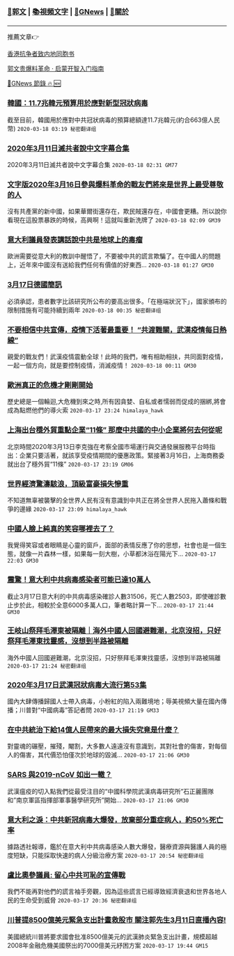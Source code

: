 ###  [:eagle:郭文](https://github.com/ourhimalayas/txt) | [:books:視頻文字](https://github.com/ourhimalayas/txt/blob/master/content/README.md) | [:newspaper:GNews](https://github.com/ourhimalayas/txt/blob/master/content/gnews/README.md) | [:pray:關於](https://github.com/ourhimalayas/home/tree/master/about)
---

推薦文章:point_right:

[香港抗争者致内地同胞书](https://github.com/ourhimalayas/news/blob/master/2019/08/a_letter_from_the_hong_kong_people.md)

[郭文贵爆料革命 · 启蒙开智入门指南](https://github.com/ourhimalayas/txt/issues/1)

[:newspaper:GNews 節錄 :fire: :new:](https://github.com/ourhimalayas/txt/blob/master/content/gnews/README.md) 



### [韓國：11.7兆韓元預算用於應對新型冠狀病毒](/content/gnews/1/README.md)

截至目前，韓國用於應對中共冠狀病毒的預算總額達11.7兆韓元(約合663億人民幣)  `2020-03-18 03:19 秘密翻译组`

### [2020年3月11日滅共者說中文字幕合集](/content/gnews/2/README.md)

2020年3月11日滅共者說中文字幕合集  `2020-03-18 02:31 GM77`

### [文字版2020年3月16日參與爆料革命的戰友們將來是世界上最受尊敬的人](/content/gnews/3/README.md)

沒有共產黨的新中國，如果華爾街還存在，欺民賊還存在，中國會更糟。所以說你看現在這股票暴跌的時候，高興啊！這就叫重新洗牌了  `2020-03-18 02:09 GM39`

### [意大利議員發表講話說中共是地球上的毒瘤](/content/gnews/4/README.md)

歐洲需要從意大利的教訓中醒悟了，不要被中共的謊言欺騙了。在中國人的問題上，近年來中國沒有送給我們任何有價值的好東西...  `2020-03-18 01:27 GM30`

### [3月17日德國簡訊](/content/gnews/5/README.md)

必須承認，患者數字比該研究所公布的要高出很多。「在極端狀況下」，國家頒布的限制措施有可能持續到兩年  `2020-03-18 00:35 秘密翻译组`

### [不要相信中共宣傳，疫情下活著最重要！ “共渡難關，武漢疫情每日熱線”](/content/gnews/6/README.md)

親愛的戰友們！武漢疫情震動全球！此時的我們，唯有相助相扶，共同面對疫情，一起一個方向，就是要控制疫情，消滅疫情！  `2020-03-18 00:11 GM30`

### [歐洲真正的危機才剛剛開始](/content/gnews/7/README.md)

歷史總是一個輪迴,大危機到來之時,所有因貪婪、自私或者懦弱而促成的捆綁,將會成為點燃他們的導火索  `2020-03-17 23:24 himalaya_hawk`

### [上海出台穩外貿重點企業“11條” 那麼中共國的中小企業將何去何從呢](/content/gnews/8/README.md)

北京時間2020年3月13日李克強在考察全國市場運行與交通發展服務平台時指出：企業只要活著，就該享受疫情期間的優惠政策。緊接著3月16日，上海商務委就出台了穩外貿“11條”  `2020-03-17 23:19 GM06`

### [世界經濟驚濤駭浪，頂級富豪損失慘重](/content/gnews/9/README.md)

不知道無辜被襲擊的全世界人民有沒有意識到中共正在將全世界人民拖入蕭條和戰爭的邊緣  `2020-03-17 23:09 himalaya_hawk`

### [中國人臉上純真的笑容哪裡去了？](/content/gnews/10/README.md)

我覺得笑容或者眼睛是心靈的窗戶，面部的表情反應了你的思想，社會也是一個生態，就像一片森林一樣，如果每一刻大樹，小草都沐浴在陽光下...  `2020-03-17 22:03 GM30`

### [震驚！意大利中共病毒感染者可能已達10萬人](/content/gnews/11/README.md)

截止3月17日意大利的中共病毒感染確診人數31506，死亡人數2503，即使確診數止步於此，相較於全意6000多萬人口，筆者略計算一下...  `2020-03-17 21:44 GM30`

### [王岐山祭拜毛澤東被隔離｜海外中國人回國避難潮，北京沒招，只好祭拜毛澤東找靈感，沒想到半路被隔離](/content/gnews/12/README.md)

海外中國人回國避難潮，北京沒招，只好祭拜毛澤東找靈感，沒想到半路被隔離  `2020-03-17 21:24 秘密翻译组`

### [2020年3月17日武漢冠狀病毒大流行第53集](/content/gnews/13/README.md)

國內大肆傳播歸國人士帶入病毒，小粉紅的陷入兩難境地；辱美視頻大量在國內傳播；川普對“中國病毒”答記者問  `2020-03-17 21:19 GM33`

### [在中共統治下給14億人民帶來的最大損失究竟是什麼？](/content/gnews/14/README.md)

對靈魂的碾壓，摧殘，閹割，大多數人遠遠沒有意識到，其對社會的傷害，對每個人的傷害，其代價恐怕僅次於地球的毀滅...  `2020-03-17 21:06 GM30`

### [SARS 與2019-nCoV 如出一轍？](/content/gnews/15/README.md)

武漢瘟疫的切入點我們從最受注目的“中國科學院武漢病毒研究所”石正麗團隊和”南京軍區指揮部軍事醫學研究所”開始...  `2020-03-17 21:06 GM30`

### [意大利之淚：中共新冠病毒大爆發，放棄部分重症病人，約50%死亡率](/content/gnews/16/README.md)

據路透社報導，鑑於在意大利中共病毒感染人數大爆發，醫療資源與醫護人員的極度短缺，只能採取快速的病人分級治療方案  `2020-03-17 20:54 秘密翻译组`

### [盧比奧參議員: 留心中共可恥的宣傳戰](/content/gnews/17/README.md)

我們不能再對他們的謊言袖手旁觀，因為這些謊言已經導致經濟衰退和世界各地人民的生命受到威脅  `2020-03-17 20:36 秘密翻译组`

### [川普提8500億美元緊急支出計畫救股市 關注郭先生3月11日直播內容!](/content/gnews/18/README.md)

美國總統川普將要求國會批准8500億美元的武漢肺炎緊急支出計畫，規模超越2008年金融危機美國祭出的7000億美元紓困方案  `2020-03-17 19:44 GM15`


